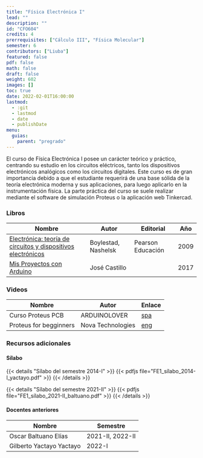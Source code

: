 ```yaml
---
title: "Física Electrónica I"
lead: ""
description: ""
id: "CFO604"
credits: 4
prerrequisites: ["Cálculo III", "Física Molecular"]
semester: 6
contributors: ["Liuba"]
featured: false
pdf: false
math: false
draft: false
weight: 602
images: []
toc: true
date: 2022-02-01T16:00:00
lastmod:
  - :git
  - lastmod
  - date
  - publishDate
menu:
  guias:
    parent: "pregrado"
---
```


El curso de Física Electrónica I posee un carácter teórico y práctico, centrando  su estudio en los circuitos eléctricos, tanto los dispositivos electrónicos analógicos como los circuitos digitales. Este curso es de gran importancia debido a que el estudiante requerirá de una base sólida de la teoría electrónica moderna y sus aplicaciones, para luego aplicarlo en la instrumentación física. La parte práctica del curso se suele realizar mediante el software de simulación Proteus o la aplicación web Tinkercad.

### Libros

|Nombre|Autor|Editorial|Año|
|------|-----|---------|---|
| [Electrónica: teoría de circuitos y dispositivos electrónicos](https://drive.google.com/file/d/1hnFPXYlH_8y7i35I6cefpydVvMz-0UFq/view?usp=sharing) | Boylestad, Nashelsk | Pearson Educación | 2009|
| [Mis Proyectos con Arduino](https://drive.google.com/file/d/1Gjx9EOu9Z4PkKacLYfaR71l2hdUp0hJ-/view) | José Castillo | | 2017 |

### Videos

|Nombre|Autor|Enlace|
|------|-----|------|
| Curso Proteus PCB |ARDUINOLOVER | [spa](https://www.youtube.com/playlist?list=PL6Y9w9klwszGPDYZA0u0T3SBx86datIY4)
| Proteus for begginners | Nova Technologies |[eng](https://www.youtube.com/playlist?list=PLHD-Q7DS0lI1pOAEhqOgwJvIWe8qQNAd8)|

### Recursos adicionales

#### Sílabo

{{< details "Sílabo del semestre 2014-I" >}}
{{< pdfjs file="FE1_sílabo_2014-I_yactayo.pdf" >}}
{{< /details >}}

{{< details "Sílabo del semestre 2021-II" >}}
{{< pdfjs file="FE1_sílabo_2021-II_baltuano.pdf" >}}
{{< /details >}}

#### Docentes anteriores

| Nombre | Semestre |
| ------ | -------- |
| Oscar Baltuano Elías | 2021-II, 2022-II |
| Gilberto Yactayo Yactayo | 2022-I |
